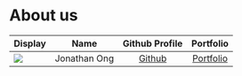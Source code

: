 # About us

Display |     Name     |              Github Profile               | Portfolio 
--------|:------------:|:-----------------------------------------:|:---------:
![](https://via.placeholder.com/100.png?text=Photo) | Jonathan Ong | [Github](https://github.com/Jonathan2745) | [Portfolio](docs/team/Jonathan2745.md)


